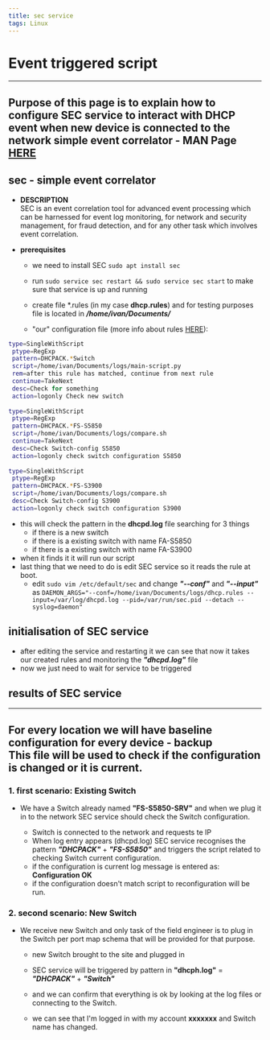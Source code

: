```yaml
---
title: sec service
tags: Linux
---
```

# Event triggered script #

---

Purpose of this page is to explain how to configure SEC service to interact with DHCP event when new device is connected to the network
simple event correlator - MAN Page [HERE](https://simple-evcorr.github.io/man.html)
---

## sec - simple event correlator ##  

- **DESCRIPTION**  
SEC is an event correlation tool for advanced event processing which can be harnessed for event log monitoring, for network and security management, for fraud detection, and for any other task which involves event correlation.  
  
- **prerequisites**  
  - we need to install SEC `sudo apt install sec`  
  - run `sudo service sec restart && sudo service sec start` to make sure that service is up and running  
  
  - create file *.rules (in my case **dhcp.rules**) and for testing purposes file is located in ***/home/ivan/Documents/***  
  - "our" configuration file (more info about rules [HERE](https://simple-evcorr.github.io/man.html#lbAK)):  
  
```bash
type=SingleWithScript  
 ptype=RegExp  
 pattern=DHCPACK.*Switch  
 script=/home/ivan/Documents/logs/main-script.py  
 rem=after this rule has matched, continue from next rule  
 continue=TakeNext  
 desc=Check for something  
 action=logonly Check new switch  
  
type=SingleWithScript  
 ptype=RegExp  
 pattern=DHCPACK.*FS-S5850  
 script=/home/ivan/Documents/logs/compare.sh  
 continue=TakeNext  
 desc=Check Switch-config S5850  
 action=logonly check switch configuration S5850  
   
type=SingleWithScript  
 ptype=RegExp  
 pattern=DHCPACK.*FS-S3900  
 script=/home/ivan/Documents/logs/compare.sh  
 desc=Check Switch-config S3900  
 action=logonly check switch configuration S3900  
```

- this will check the pattern in the **dhcpd.log** file searching for 3 things  
  - if there is a new switch
  - if there is a existing switch with name FA-S5850  
  - if there is a existing switch with name FA-S3900
- when it finds it it will run our script  
- last thing that we need to do is edit SEC service so it reads the rule at boot.  
  - edit `sudo vim /etc/default/sec` and change ***"--conf"*** and ***"--input"*** as  `DAEMON_ARGS="--conf=/home/ivan/Documents/logs/dhcp.rules --input=/var/log/dhcpd.log --pid=/var/run/sec.pid --detach --syslog=daemon"`
  
## initialisation of SEC service ##  
  
- after editing the service and restarting it we can see that now it takes our created rules and monitoring the ***"dhcpd.log"*** file  
- now we just need to wait for service to be triggered  
  
## results of SEC service ##  
  
---

For every location we will have baseline configuration for every device - backup  
This file will be used to check if the configuration is changed or it is current.
---
  
### 1. first scenario: Existing Switch  

- We have a Switch already named **"FS-S5850-SRV"** and when we plug it in to the network SEC service should check the Switch configuration.  

  - Switch is connected to the network and requests te IP
  - When log entry appears (dhcpd.log) SEC service recognises the pattern ***"DHCPACK"*** + ***"FS-S5850"*** and triggers the script related to checking Switch current configuration.  
  - if the configuration is current log message is entered as: **Configuration OK**  
  - if the configuration doesn't match script to reconfiguration will be run.  
  
### 2. second scenario: New Switch  

- We receive new Switch and only task of the field engineer is to plug in the Switch per port map schema that will be provided for that purpose.  
  - new Switch brought to the site and plugged in
  - SEC service will be triggered by pattern in **"dhcph.log"** = ***"DHCPACK"*** + ***"Switch"***  

  - and we can confirm that everything is ok by looking at the log files or connecting to the Switch.  

  - we can see that I'm logged in with my account **xxxxxxx** and Switch name has changed.
